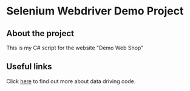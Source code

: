 # Selenium Webdriver Demo Project

## About the project

This is my C# script for the website "Demo Web Shop"

## Useful links

Click [here](https://blogs.msdn.microsoft.com/mathew_aniyan/2009/03/16/data-driving-coded-ui-tests/) to find out more about data driving code.
